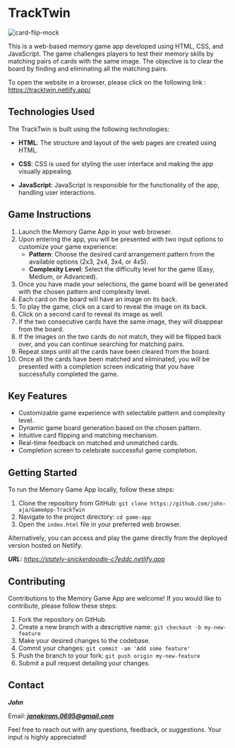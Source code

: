 # TrackTwin

![card-flip-mock](https://github.com/john-aja/GameApp-TrackTwin/assets/95049418/95967930-fa92-4544-8810-e97f8b2ea4aa)

This is a web-based memory game app developed using HTML, CSS, and JavaScript. The game challenges players to test their memory skills by matching pairs of cards with the same image. The objective is to clear the board by finding and eliminating all the matching pairs.

To open the website in a browser, please click on the following link : https://tracktwin.netlify.app/

## Technologies Used 

The TrackTwin is built using the following technologies:

- **HTML**: The structure and layout of the web pages are created using HTML.

- **CSS**: CSS is used for styling the user interface and making the app visually appealing.

- **JavaScript**: JavaScript is responsible for the functionality of the app, handling user interactions.

## Game Instructions

1. Launch the Memory Game App in your web browser.
2. Upon entering the app, you will be presented with two input options to customize your game experience:
   - **Pattern**: Choose the desired card arrangement pattern from the available options (2x3, 2x4, 3x4, or 4x5).
   - **Complexity Level**: Select the difficulty level for the game (Easy, Medium, or Advanced).
3. Once you have made your selections, the game board will be generated with the chosen pattern and complexity level.
4. Each card on the board will have an image on its back.
5. To play the game, click on a card to reveal the image on its back.
6. Click on a second card to reveal its image as well.
7. If the two consecutive cards have the same image, they will disappear from the board.
8. If the images on the two cards do not match, they will be flipped back over, and you can continue searching for matching pairs.
9. Repeat steps until all the cards have been cleared from the board.
10. Once all the cards have been matched and eliminated, you will be presented with a completion screen indicating that you have successfully completed the game.

## Key Features

- Customizable game experience with selectable pattern and complexity level.
- Dynamic game board generation based on the chosen pattern.
- Intuitive card flipping and matching mechanism.
- Real-time feedback on matched and unmatched cards.
- Completion screen to celebrate successful game completion.

## Getting Started

To run the Memory Game App locally, follow these steps:

1. Clone the repository from GitHub: `git clone https://github.com/john-aja/GameApp-TrackTwin`
2. Navigate to the project directory: `cd game-app`
3. Open the `index.html` file in your preferred web browser.

Alternatively, you can access and play the game directly from the deployed version hosted on Netlify.

****URL:*** https://stately-snickerdoodle-c7eddc.netlify.app*

## Contributing

Contributions to the Memory Game App are welcome! If you would like to contribute, please follow these steps:

1. Fork the repository on GitHub.
2. Create a new branch with a descriptive name: `git checkout -b my-new-feature`
3. Make your desired changes to the codebase.
4. Commit your changes: `git commit -am 'Add some feature'`
5. Push the branch to your fork: `git push origin my-new-feature`
6. Submit a pull request detailing your changes.


## Contact

***John***

Email: ***janakiram.0695@gmail.com***

Feel free to reach out with any questions, feedback, or suggestions. Your input is highly appreciated!
